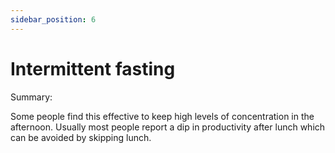 ```yaml
---
sidebar_position: 6
---
```


# Intermittent fasting

Summary:

Some people find this effective to keep high levels of concentration in the afternoon.
Usually most people report a dip in productivity after lunch which can be avoided by skipping lunch.










